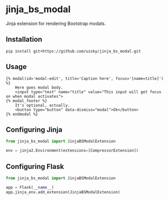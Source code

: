 # jinja_bs_modal
Jinja extension for rendering Bootstrap modals.

## Installation

```
pip install git+https://github.com/uisky/jinja_bs_modal.git
```

## Usage

```jinja
{% modal(id='modal-edit', title='Caption here', focus='[name=title]') %}
    Here goes modal body.
    <input type="text" name="title" value="This input will get focus on when modal activates">
{% modal_footer %}
    It's optional, actually.
    <button type="button" data-dismiss="modal">Ok</button>
{% endmodal %}
```

## Configuring Jinja

```python
from jinja_bs_modal import JinjaBSModalExtension

env = jinja2.Environment(extensions=[CompressorExtension])
```

## Configuring Flask

```python
from jinja_bs_modal import JinjaBSModalExtension

app = Flask(__name__)
app.jinja_env.add_extension(JinjaBSModalExtension)
```
